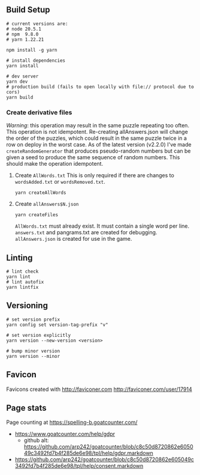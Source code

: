 ## Build Setup

```shell
# current versions are:
# node 20.5.1
# npm  9.8.0
# yarn 1.22.21

npm install -g yarn

# install dependencies
yarn install

# dev server
yarn dev
# production build (fails to open locally with file:// protocol due to cors)
yarn build
```

### Create derivative files

_Warning_: this operation may result in the same puzzle repeating too often.
This operation is not idempotent. Re-creating allAnswers.json will change the order of the puzzles, which could result in the same puzzle twice in a row on deploy in the worst case. As of the latest version (v2.2.0) I've made `createRandomGenerator` that produces pseudo-random numbers but can be given a seed to produce the same sequence of random numbers. This should make the operation idempotent.

1. Create `AllWords.txt`
   This is only required if there are changes to `wordsAdded.txt` or `wordsRemoved.txt`.

   ```shell
   yarn createAllWords
   ```

2. Create `allAnswers$N.json`

   ```shell
   yarn createFiles
   ```

   `AllWords.txt` must already exist. It must contain a single word per line.
   `answers.txt` and pangrams.txt are created for debugging.
   `allAnswers.json` is created for use in the game.

## Linting

```
# lint check
yarn lint
# lint autofix
yarn lintfix
```

## Versioning

```shell
# set version prefix
yarn config set version-tag-prefix "v"

# set version explicitly
yarn version --new-version <version>

# bump minor version
yarn version --minor
```

## Favicon

Favicons created with http://faviconer.com
http://faviconer.com/user/17914

## Page stats

Page counting at https://spelling-b.goatcounter.com/

- https://www.goatcounter.com/help/gdpr
  - github alt: https://github.com/arp242/goatcounter/blob/c8c50d8720862e605049c3492fd7b4f285de6e98/tpl/help/gdpr.markdown
- https://github.com/arp242/goatcounter/blob/c8c50d8720862e605049c3492fd7b4f285de6e98/tpl/help/consent.markdown
